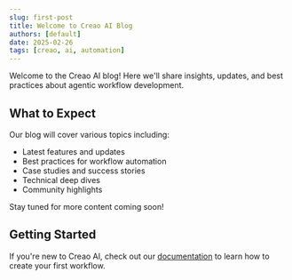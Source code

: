 ```yaml
---
slug: first-post
title: Welcome to Creao AI Blog
authors: [default]
date: 2025-02-26
tags: [creao, ai, automation]
---
```


Welcome to the Creao AI blog! Here we'll share insights, updates, and best practices about agentic workflow development.

<!-- truncate -->

## What to Expect

Our blog will cover various topics including:

- Latest features and updates
- Best practices for workflow automation
- Case studies and success stories
- Technical deep dives
- Community highlights

Stay tuned for more content coming soon!

## Getting Started

If you're new to Creao AI, check out our [documentation](/docs/intro) to learn how to create your first workflow.
